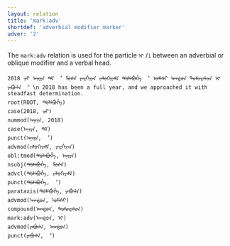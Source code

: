 ```yaml
---
layout: relation
title: 'mark:adv'
shortdef: 'adverbial modifier marker'
udver: '2'
---
```


The `mark:adv` relation is used for the particle `ᡞ᠋` /`i` between an adverbial or oblique modifier and a verbal head.

~~~ sdparse
2018 ᠴᡞ ᠠᠨᡞᠶᠠ ᡩᡝ ︐ ᠮᡠᠰᡝ ᠶᠠᠷᡤᡞᠶᠠᠨ ᡪᠠᠯᡠᡣᡞᠶᠠᠮᡝ ᡩᡠᠯᡝᠪᡠᡥᡝ ︐ ᡠᠮᡝᠰᡞ ᠠᡣᡩᡠᠨ ᡨᠣᠮᠣᠷᡥᠣᠨ ᡞ᠋ ᠶᠠᠪᡠᡥᠠ ︒ \n 2018 has been a full year, and we approached it with steadfast determination.
root(ROOT, ᡩᡠᠯᡝᠪᡠᡥᡝ)
case(2018, ᠴᡞ)
nummod(ᠠᠨᡞᠶᠠ, 2018)
case(ᠠᠨᡞᠶᠠ, ᡩᡝ)
punct(ᠠᠨᡞᠶᠠ, ︐)
advmod(ᡪᠠᠯᡠᡣᡞᠶᠠᠮᡝ, ᠶᠠᠷᡤᡞᠶᠠᠨ)
obl:tmod(ᡩᡠᠯᡝᠪᡠᡥᡝ, ᠠᠨᡞᠶᠠ)
nsubj(ᡩᡠᠯᡝᠪᡠᡥᡝ, ᠮᡠᠰᡝ)
advcl(ᡩᡠᠯᡝᠪᡠᡥᡝ, ᡪᠠᠯᡠᡣᡞᠶᠠᠮᡝ)
punct(ᡩᡠᠯᡝᠪᡠᡥᡝ, ︐)
parataxis(ᡩᡠᠯᡝᠪᡠᡥᡝ, ᠶᠠᠪᡠᡥᠠ)
advmod(ᠠᡣᡩᡠᠨ, ᡠᠮᡝᠰᡞ)
compound(ᠠᡣᡩᡠᠨ, ᡨᠣᠮᠣᠷᡥᠣᠨ)
mark:adv(ᠠᡣᡩᡠᠨ, ᡞ᠋)
advmod(ᠶᠠᠪᡠᡥᠠ, ᠠᡣᡩᡠᠨ)
punct(ᠶᠠᠪᡠᡥᠠ, ︒)
~~~



<!-- Interlanguage links updated St lis 3 20:58:57 CET 2021 -->
